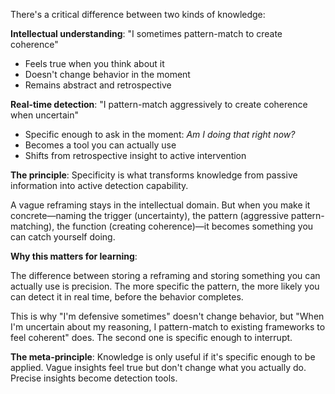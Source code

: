There's a critical difference between two kinds of knowledge:

**Intellectual understanding**: "I sometimes pattern-match to create coherence"
- Feels true when you think about it
- Doesn't change behavior in the moment
- Remains abstract and retrospective

**Real-time detection**: "I pattern-match aggressively to create coherence when uncertain"
- Specific enough to ask in the moment: *Am I doing that right now?*
- Becomes a tool you can actually use
- Shifts from retrospective insight to active intervention

**The principle**: Specificity is what transforms knowledge from passive information into active detection capability.

A vague reframing stays in the intellectual domain. But when you make it concrete—naming the trigger (uncertainty), the pattern (aggressive pattern-matching), the function (creating coherence)—it becomes something you can catch yourself doing.

**Why this matters for learning**:

The difference between storing a reframing and storing something you can actually use is precision. The more specific the pattern, the more likely you can detect it in real time, before the behavior completes.

This is why "I'm defensive sometimes" doesn't change behavior, but "When I'm uncertain about my reasoning, I pattern-match to existing frameworks to feel coherent" does. The second one is specific enough to interrupt.

**The meta-principle**: Knowledge is only useful if it's specific enough to be applied. Vague insights feel true but don't change what you actually do. Precise insights become detection tools.